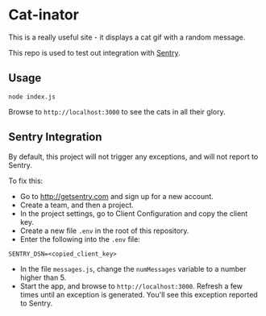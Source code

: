 # Cat-inator

This is a really useful site - it displays a cat gif with a random message.

This repo is used to test out integration with [Sentry](http://getsentry.com).

## Usage

```
node index.js
```

Browse to `http://localhost:3000` to see the cats in all their glory.

## Sentry Integration

By default, this project will not trigger any exceptions, and will not report to Sentry.

To fix this:

- Go to http://getsentry.com and sign up for a new account.
- Create a team, and then a project.
- In the project settings, go to Client Configuration and copy the client key.
- Create a new file `.env` in the root of this repository.
- Enter the following into the `.env` file:

```
SENTRY_DSN=<copied_client_key>
```

- In the file `messages.js`, change the `numMessages` variable to a number higher than 5.
- Start the app, and browse to `http://localhost:3000`. Refresh a few times until an exception is generated. You'll see this exception reported to Sentry.
